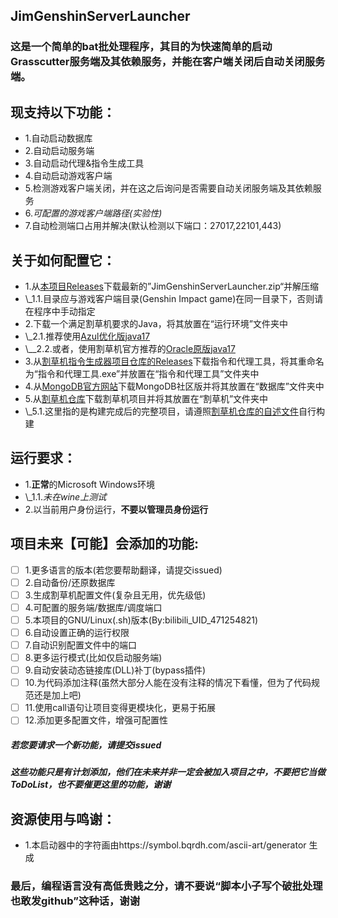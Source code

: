 ## JimGenshinServerLauncher
### 这是一个简单的bat批处理程序，其目的为快速简单的启动Grasscutter服务端及其依赖服务，并能在客户端关闭后自动关闭服务端。
## 现支持以下功能：
 - 1.自动启动数据库
 - 2.自动启动服务端
 - 3.自动启动代理&指令生成工具
 - 4.自动启动游戏客户端
 - 5.检测游戏客户端关闭，并在这之后询问是否需要自动关闭服务端及其依赖服务
 - 6.*可配置的游戏客户端路径(实验性)*
 - 7.自动检测端口占用并解决(默认检测以下端口：27017,22101,443)
## 关于如何配置它：
 - 1.从[本项目Releases](https://github.com/Jimmy32767255/JimGenshinServerLauncher/releases)下载最新的”JimGenshinServerLauncher.zip“并解压缩
 - \\_1.1.目录应与游戏客户端目录(Genshin Impact game)在同一目录下，否则请在程序中手动指定
 - 2.下载一个满足割草机要求的Java，将其放置在“运行环境”文件夹中
 - \\_2.1.推荐使用[Azul优化版java17](https://www.azul.com/downloads/?version=java-17-lts&package=jdk#zulu)
 - \\__2.2.或者，使用割草机官方推荐的[Oracle原版java17](https://www.oracle.com/java/technologies/javase/jdk17-archive-downloads.html)
 - 3.从[割草机指令生成器项目仓库的Releases](https://github.com/jie65535/GrasscutterCommandGenerator/releases)下载指令和代理工具，将其重命名为“指令和代理工具.exe”并放置在“指令和代理工具”文件夹中
 - 4.从[MongoDB官方网站](https://www.mongodb.com/try/download/community)下载MongoDB社区版并将其放置在“数据库”文件夹中
 - 5.从[割草机仓库](https://github.com/Grasscutters/Grasscutter)下载割草机项目并将其放置在“割草机”文件夹中
 - \\_5.1.这里指的是构建完成后的完整项目，请遵照[割草机仓库的自述文件](https://github.com/Grasscutters/Grasscutter/blob/development/docs/README_zh-CN.md)自行构建
## 运行要求：
 - 1.**正常**的Microsoft Windows环境
 - \\_1.1.*未在wine上测试*
 - 2.以当前用户身份运行，**不要以管理员身份运行**
## 项目未来【可能】会添加的功能:
- [ ] 1.更多语言的版本(若您要帮助翻译，请提交issued)
- [ ] 2.自动备份/还原数据库
- [ ] 3.生成割草机配置文件(复杂且无用，优先级低)
- [ ] 4.可配置的服务端/数据库/调度端口
- [ ] 5.本项目的GNU/Linux(.sh)版本(By:bilibili_UID_471254821)
- [ ] 6.自动设置正确的运行权限
- [ ] 7.自动识别配置文件中的端口
- [ ] 8.更多运行模式(比如仅启动服务端)
- [ ] 9.自动安装动态链接库(DLL)补丁(bypass插件)
- [ ] 10.为代码添加注释(虽然大部分人能在没有注释的情况下看懂，但为了代码规范还是加上吧)
- [ ] 11.使用call语句让项目变得更模块化，更易于拓展
- [ ] 12.添加更多配置文件，增强可配置性
##### 若您要请求一个新功能，请提交issued
##### 这些功能只是有计划添加，他们在未来并非一定会被加入项目之中，不要把它当做ToDoList，也不要催更这里的功能，谢谢
## 资源使用与鸣谢：
 - 1.本启动器中的字符画由https://symbol.bqrdh.com/ascii-art/generator 生成
### 最后，编程语言没有高低贵贱之分，请不要说“脚本小子写个破批处理也敢发github”这种话，谢谢
